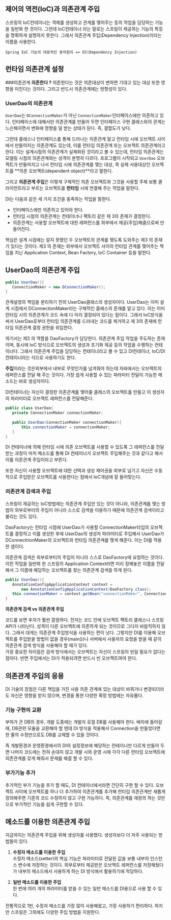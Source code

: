 ## 제어의 역전(IoC)과 의존관계 주입 
스프링의 IoC컨테이너는 객체를 생성하고 관계를 맺어주는 등의 작업을 담당하는 기능을 일반화 한 것이다.
그런데 IoC컨테이너 라는 말로는 스프링이 제공하는 기능의 특징을 명확하게 설명하지 못한다. 
그래서 의존관계 주입(Dependency Injection)이라는 이름을 사용한다. 

`Spring IoC 기능의 대표적인 동작원리 => DI(Dependency Injection)`


## 런타임 의존관계 설정 
###의존관계 
**의존한다 ?** 
의존한다는 것은 의존대상이 변하면 기대고 있는 대상 또한 영향을 미친다는 것이다. 그리고 반드시 의존관계에는 방향성이 있다.

### UserDao의 의존관계
`UserDao`는 `DConnectionMaker`가 아닌 `ConnectionMaker`인터페이스에만 의존하고 있다. 
인터페이스에 대해서만 의존관계를 만들어 두면 인터페이스 구현 클래스와의 관계는 느슨해지면서 변화에 영향을 덜 받는 상태가 된다. 즉, 결합도가 낮다.

그런데 클래스나 인터페이스를 통해 드러나는 의존관계 말고 런타임 시에 오브젝트 사이에서 만들어지는 의존관계도 있는데, 이를 런타임 의존관계 또는 오브젝트 의존관계라고 한다. 
이는 설계시점의 의존관계가 실체화된 것이라고 볼 수 있는데, 런타임 의존관계는 모델링 시점의 의존관계와는 성격이 분명히 다르다. 
프로그램이 시작되고 `UserDao` 오브젝트가 만들어지고 나서 런타임 시에 의존관계를 맺는 대상, 즉 실제 사용대상인 오브젝트를 **의존 오브젝트(dependent object)**라고 말한다.

그리고 **의존관계 주입**은 이렇게 구체적인 의존 오브젝트와 그것을 사용할 주체 보통 클라이언트라고 부르는 오브젝트를 **런타임** 시에 연결해 주는 작업을 말한다. 

DI는 다음과 같은 세 가지 조건을 충족하는 작업을 말한다. 

- 인터페이스에만 의존하고 있어야 한다.
- 런타임 시점의 의존관계는 컨테이너나 팩토리 같은 제 3의 존재가 결정한다. 
- 의존관계는 사용할 오브젝트에 대한 레퍼런스를 외부에서 제공(주입)해줌으로써 만들어진다. 

핵심은 설계 시점에는 알지 못했던 두 오브젝트의 관계를 맺도록 도와주는 제3 의 존재가 있다는 것이다.
 제3 의 존재는 외부에서 오브젝트 사이의 런타임 관계를 맺어주는 책임을 지닌 Application Context, Bean Factory, IoC Container 등을 말한다.
 


 ## UserDao의 의존관계 주입
 
 ``` java
 public UserDao(){
    ConnectionMaker = new DConnectionMaker();
 }
 ```
 

 관계설정의 책임을 분리하기 전의 UserDao클래스의 생성자이다. UserDao는 이미 설계 시점에서 DConnectionMaker라는 구체적인 클래스의 존재를 알고 있다. 이는 이미 런타임 시의 의존관계가 코드 속에 다 미리 결정되어 있다는 점이다. 그래서 IoC방식을 써서 UserDao로부터 런타임 의존관계를 드러내는 코드를 제거하고 제 3의 존재에 런타임 의존관계 결정 권한을 위임한다. 
 
 여기서는 제3 의 역할을 DaoFactory가 담당한다. 의존관계 주입 작업을 주도하는 존재이며, 동시에 IoC 방식으로 오브젝트의 생성과 초기화 제공 등의 작업을 수행하는 컨테이너다.
 그래서 의존관계 주입을 담당하는 컨테이너라고 볼 수 있고 DI컨테이너, IoC/DI컨테이너라는 식으로 사용하기도 한다. 
 
 **주입**이라는 것은외부에서 내부로 무엇인가를 넘겨줘야 하는데 자바에서는 오브젝트의 레퍼런스를 전달 해 주는 것이다. 가장 쉽게 사용할 수 있는 파라미터 전달이 가능한 메소드는 바로 생성자이다. 
 
 DI컨테이너는 자신이 결정한 의존관계를 맺어줄 클래스의 오브젝트를 만들고 이 생성자의 파라미터로 오브젝트 레퍼런스를 전달해준다. 

 ```java
 public class UserDao{
    private ConnectionMaker connectionMaker;
    
    public UserDao(ConnectionMaker connectionMaker){
        this.connectionMaker = connectionMaker;
    }
 }

```
  
  DI 컨테이너에 의해 런타임 시에 의존 오브젝트를 사용할 수 있도록 그 레퍼런스를 전달받는 과정이 마치 메소드를 통해 DI 컨테이너가 오브젝트 주입해주는 것과 같다고 해서 이를 의존관계 주입이라고 부른다.
   
   
  또한 자신이 사용할 오브젝트에 대한 선택과 생성 제어권을 외부로 넘기고 자신은 수동적으로 주입받은 오브젝트를 사용한다는 점에서 IoC개념에 잘 들어맞는다. 
  
  
  ### 의존관계 검색과 주입 
  
 스프링이 제공하는 IoC방법에는 의존관계 주입만 있는 것이 아니라, 의존관계를 맺는 방법이 외부로부터의 주입이 아니라 스스로 검색을 이용하기 때문에 의존관계 검색이라고 불리는 것도 있다. 
 
 DaoFactory는 런타임 시점에 UserDao가 사용할 ConnectionMaker타입의 오브젝트를 결정하고 이를 생성한 후에 UserDao의 생성자 파라미터로 주입해서 UserDao가 DConnectrionMaker의 오브젝트와 런타임 의존관계를 맺게 해준다. 이는 DI를 적용한 셈이다.
  
 의존관계 검색은 외부로부터의 주입이 아니라 스스로 DaoFactory에 요청하는 것이다. 이런 작업을 일반화 한 스프링의 Application Context라면 미리 정해놓은 이름을 전달해서 그 이름에 해당하는 오브젝트를 찾는 의존관계 검색을 하게 된다. 
 
 ```java
public UserDao(){
    AnnotationConfigApplicationContext context = 
        new AnnotationConfigApplicationContext(DaoFactory.class);
    this.connextionMaker = context.getBean("connectionMaker", ConnectionMkaer.class);
}
```

**의존관계 검색 vs 의존관계 주입**  

 코드를 보면 후자가 훨씬 깔끔하다. 전자는 코드 안에 오브젝트 팩토리 클래스나 스프링 API가 나타난다. 성격이 다른 오브젝트에 의존하게 되는 것이므로 그다지 바람직하지 않다. 그래서 대게는 의존관계 주입방식을 사용하는 편이 낫다.
그렇지만  DI를 이용해 오브젝트를 주입받을 방법이 없을 경우(main())나 서버에서 사용자의 요청을 받을 때 같이 의존관계 검색 방식을 사용해야 할 때가 있다.  
가장 중요한 차이점은 검색 방식에서는 오브젝트는 자신이 스프링의 빈일 필요가 없다는 점이다. 반면 주입에서는 DI가 적용되려면 반드시 빈 오브젝트여야 한다. 
  
  
  
  
  ## 의존관계 주입의 응용 
  
  DI 기술의 장점은 다른 책임을 가진 사용 의존 관계에 있는 대상이 바뀌거나 변경되더라도 자신은 영향을 받지 않으며,
  변경을 통한 다양한 확장 방법에는 자유롭다. 
  
  
  ### 기능 구현의 교환 
  부하가 큰 DB의 경우, 개발 도중에는 개발자 로컬 DB를 사용해야 한다. 
  배치에 들어갈 때, DB관련 모듈을 교환해야 할 텐데 DI 방식을 적용해서 Connection을 만들었다면 한 줄의 수정만으로도 DB를 교체할 수 있을 것이다.
  
  즉 개발환경과 운영환경에서의 DI의 설정정보에 해당하는 컨테이너만 다르게 만들어 두면 나머지 코드에는 전혀 손대지 않고 개발 시와 운영 시에 각각 다른 런타임 오브젝트에 의존관계를 갖게 해줘서 문제를 해결 할 수 있다.
   
  
  ### 부가기능 추가 
  
  추가적인 부가 기능을 추가 할 때도, DI 컨테이너에서라면 간단히 구현 할 수 있다. 
  오브젝트 사이에 오브젝트를 하나 더 추가하여 의존관계를 추가해 런타임 의존관계만 새롭게 정의해주면 기존의 코드 수정하지 않고 구현 가능하다. 
  즉, 의존관계를 재정의 하는 것만으로 부가적인 기능을 쉽게 구현할 수 있다. 
  
  
  ## 메소드를 이용한 의존관계 주입
  
  지금까지는 의존관계 주입을 위해 생성자를 사용했다. 생성자보다 더 자주 사용되는 방법들이 있다.
  
  1. **수정자 메소드를 이용한 주입**  
  수정자 메소드(setter)의 핵심 기능은 파라미터로 전달된 값을 보통 내부의 인스턴스 변수에 저장하는 것이다. 외부로부터 제공받은 오브젝트 레퍼런스를 저장해뒀다가 내부의 메소드에서 사용하게 하는 DI 방식에서 활용하기에 적당하다.
   
  2. **일반 메소드를 이용한 주입**  
   한 번에 여러 개의 파라미터를 받을 수 있는 일반 메소드를 DI용으로 사용 할 수 있다. 
  
  전통적으로 1번, 수정자 메소드를 가장 많이 사용해왔고, 가장 사용하기 편리하다. 
  하지만 스프링은 그외에도 다양한 주입 방법을 지원한다. 
  
  
  
  
  
  